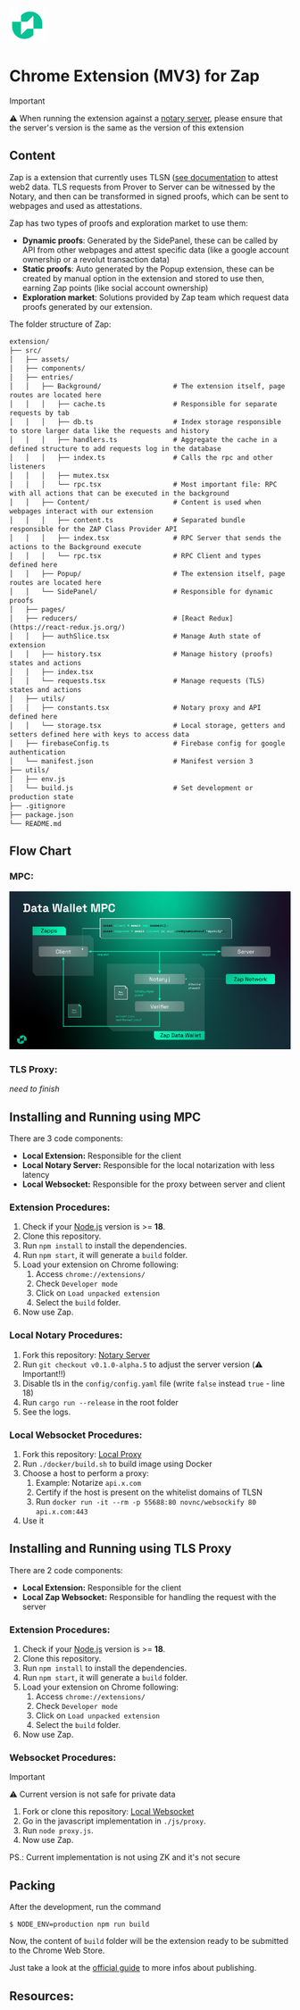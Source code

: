 <img src="src/assets/icon-128.png" width="64"/>

# Chrome Extension (MV3) for Zap

> [!IMPORTANT]
> ⚠️ When running the extension against a [notary server](https://github.com/tlsnotary/tlsn/tree/dev/notary-server), please ensure that the server's version is the same as the version of this extension

## Content

Zap is a extension that currently uses TLSN ([see documentation](https://docs.tlsnotary.org/) to attest web2 data. TLS requests from Prover to Server can be witnessed by the Notary, and then can be transformed in signed proofs, which can be sent to webpages and used as attestations.

Zap has two types of proofs and exploration market to use them:
- **Dynamic proofs**: Generated by the SidePanel, these can be called by API from other webpages and attest specific data (like a google account ownership or a revolut transaction data)
- **Static proofs**: Auto generated by the Popup extension, these can be created by manual option in the extension and stored to use then, earning Zap points (like social account ownership)
- **Exploration market**: Solutions provided by Zap team which request data proofs generated by our extension.

The folder structure of Zap:

```
extension/
├── src/
│   ├── assets/
│   ├── components/
│   ├── entries/
│   │   ├── Background/                  # The extension itself, page routes are located here
│   │   │   ├── cache.ts                 # Responsible for separate requests by tab
│   │   │   ├── db.ts                    # Index storage responsible to store larger data like the requests and history
│   │   │   ├── handlers.ts              # Aggregate the cache in a defined structure to add requests log in the database
│   │   │   ├── index.ts                 # Calls the rpc and other listeners
│   │   │   ├── mutex.tsx                
│   │   │   └── rpc.tsx                  # Most important file: RPC with all actions that can be executed in the background
│   │   ├── Content/                     # Content is used when webpages interact with our extension
│   │   │   ├── content.ts               # Separated bundle responsible for the ZAP Class Provider API
│   │   │   ├── index.tsx                # RPC Server that sends the actions to the Background execute
│   │   │   └── rpc.tsx                  # RPC Client and types defined here
│   │   ├── Popup/                       # The extension itself, page routes are located here
│   │   └── SidePanel/                   # Responsible for dynamic proofs
│   ├── pages/
│   ├── reducers/                        # [React Redux](https://react-redux.js.org/)
│   │   ├── authSlice.tsx                # Manage Auth state of extension
│   │   ├── history.tsx                  # Manage history (proofs) states and actions
│   │   ├── index.tsx                    
│   │   └── requests.tsx                 # Manage requests (TLS) states and actions               
│   ├── utils/
│   │   ├── constants.tsx                # Notary proxy and API defined here    
│   │   └── storage.tsx                  # Local storage, getters and setters defined here with keys to access data    
│   ├── firebaseConfig.ts                # Firebase config for google authentication
│   └── manifest.json                    # Manifest version 3 
├── utils/
│   ├── env.js 
│   └── build.js                         # Set development or production state
├── .gitignore
├── package.json
└── README.md
```

## Flow Chart

### MPC:

![MPC Flowchart](https://github.com/0xZap/Zap-Data-Wallet/blob/main/Flowchart_DataWalletMPC.png)

### TLS Proxy:

_need to finish_

## Installing and Running using MPC

There are 3 code components:

- **Local Extension:** Responsible for the client
- **Local Notary Server:** Responsible for the local notarization with less latency
- **Local Websocket:** Responsible for the proxy between server and client

### Extension Procedures:

1. Check if your [Node.js](https://nodejs.org/) version is >= **18**.
2. Clone this repository.
3. Run `npm install` to install the dependencies.
4. Run `npm start`, it will generate a `build` folder.
5. Load your extension on Chrome following:
   1. Access `chrome://extensions/`
   2. Check `Developer mode`
   3. Click on `Load unpacked extension`
   4. Select the `build` folder.
6. Now use Zap.

### Local Notary Procedures:

1. Fork this repository: [Notary Server](https://github.com/tlsnotary/tlsn)
2. Run `git checkout v0.1.0-alpha.5` to adjust the server version (⚠️ Important!!)
3. Disable tls in the `config/config.yaml` file (write `false` instead `true` - line 18)
4. Run `cargo run --release` in the root folder
5. See the logs.

### Local Websocket Procedures:

1. Fork this repository: [Local Proxy](https://github.com/novnc/websockify)
2. Run `./docker/build.sh` to build image using Docker
3. Choose a host to perform a proxy:
   1. Example: Notarize `api.x.com`
   2. Certify if the host is present on the whitelist domains of TLSN
   3. Run `docker run -it --rm -p 55688:80 novnc/websockify 80 api.x.com:443`
5. Use it

## Installing and Running using TLS Proxy

There are 2 code components:

- **Local Extension:** Responsible for the client
- **Local Zap Websocket:** Responsible for handling the request with the server

### Extension Procedures:

1. Check if your [Node.js](https://nodejs.org/) version is >= **18**.
2. Clone this repository.
3. Run `npm install` to install the dependencies.
4. Run `npm start`, it will generate a `build` folder.
5. Load your extension on Chrome following:
   1. Access `chrome://extensions/`
   2. Check `Developer mode`
   3. Click on `Load unpacked extension`
   4. Select the `build` folder.
6. Now use Zap.

### Websocket Procedures:

> [!IMPORTANT]
> ⚠️ Current version is not safe for private data

1. Fork or clone this repository: [Local Websocket](https://github.com/0xZap/Zap-Proxy)
2. Go in the javascript implementation in `./js/proxy`.
3. Run `node proxy.js`.
5. Now use Zap.

PS.: Current implementation is not using ZK and it's not secure

## Packing

After the development, run the command

```
$ NODE_ENV=production npm run build
```

Now, the content of `build` folder will be the extension ready to be submitted to the Chrome Web Store. 

Just take a look at the [official guide](https://developer.chrome.com/webstore/publish) to more infos about publishing.

## Resources:
